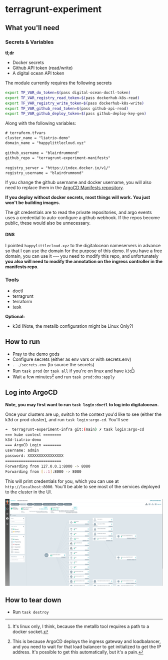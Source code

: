 # terragrunt-experiment

## What you'll need

### Secrets & Variables

**tl;dr**

- Docker secrets
- Github API token (read/write)
- A digital ocean API token

The module currently requires the following secrets

```sh
export TF_VAR_do_token=$(pass digital-ocean-doctl-token)
export TF_VAR_registry_read_token=$(pass dockerhub-k8s-read)
export TF_VAR_registry_write_token=$(pass dockerhub-k8s-write)
export TF_VAR_github_read_token=$(pass github-api-read)
export TF_VAR_github_deploy_token=$(pass github-deploy-key-gen)
```

Along with the following variables:

```
# terraform.tfvars
cluster_name = "liatrio-demo"
domain_name = "happylittlecloud.xyz"

github_username = "blairdrummond"
github_repo = "terragrunt-experiment-manifests"

registry_server = "https://index.docker.io/v1/"
registry_username = "blairdrummond"
```

If you change the github username and docker username, you will also need to replace them in the [ArgoCD Manifests repository](https://github.com/blairdrummond/terragrunt-experiment-manifests). 

**If you deploy without docker secrets, most things will work. You just won't be building images.**

The git credentials are to read the private repositories, and argo events uses a credential to auto-configure a github webhook. If the repos become public, these would also be unnecessary.

#### DNS

I pointed `happylittlecloud.xyz` to the digitalocean nameservers in advance so that I can use the domain for the purpose of this demo. If you have a free domain, you can use it --- you need to modify this repo, and unfortunately **you also will need to modify the annotation on the ingress controller in the manifests repo**.


### Tools

- doctl
- terragrunt
- terraform
- [task](https://taskfile.dev/#/installation)

**Optional:**
- k3d (Note, the metallb configuration might be Linux Only?)

## How to run

- Pray to the demo gods
- Configure secrets (either as env vars or with secrets.env)
- `. ./secrets.env` (to source the secrets)
- Run `task prod` (or `task all` if you're on linux and have `k3d`[^1])
- Wait a few minutes[^2] and run `task prod:dns:apply` 

[^1]: It's linux only, I think, because the metallb tool requires a path to a docker socket.
[^2]: This is because ArgoCD deploys the ingress gateway and loadbalancer, and you need to wait for that load balancer to get initialized to get the IP address. It's possible to get this automatically, but it's a pain.

## Log into ArgoCD


**Note, you may first want to run `task login:doctl` to log into digitalocean.**

Once your clusters are up, switch to the context you'd like to see (either the k3d or prod cluster), and run `task login:argo-cd`. You'll see

```sh
➜  terragrunt-experiment-infra git:(main) ✗ task login:argo-cd
=== kube context ========
k3d-liatrio-demo
=== ArgoCD Login ========
username: admin
password: XXXXXXXXXXXXXXXX
=========================
Forwarding from 127.0.0.1:8000 -> 8080
Forwarding from [::1]:8000 -> 8080
```

This will print credentials for you, which you can use at `http://localhost:8000`. You'll be able to see most of the services deployed to the cluster in the UI.

![screenshot](.media/argocd.png)


## How to tear down

- Run `task destroy`
